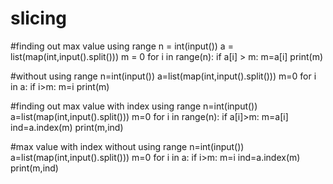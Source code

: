 # slicing
#finding out max value using range
n = int(input())
a = list(map(int,input().split()))
m = 0
for i in range(n):
  if a[i] > m:
    m=a[i]
print(m) 

#without using range
n=int(input())
a=list(map(int,input().split()))
m=0
for i in a:
  if i>m:
    m=i
print(m)    

#finding out max value with index using range
n=int(input())
a=list(map(int,input().split()))
m=0
for i in range(n):
  if a[i]>m:
    m=a[i]
ind=a.index(m)
print(m,ind)


#max value with index without using range
n=int(input())
a=list(map(int,input().split()))
m=0
for i in a:
  if i>m:
    m=i
ind=a.index(m)
print(m,ind)



     
    
